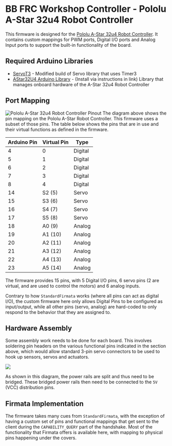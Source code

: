 # BB FRC Workshop Controller - Pololu A-Star 32u4 Robot Controller
This firmware is designed for the [Pololu A-Star 32u4 Robot Controller](https://www.pololu.com/product/3117). It contains custom mappings for PWM ports, Digital I/O ports and Analog Input ports to support the built-in functionality of the board.

## Required Arduino Libraries
- [ServoT3](https://github.com/bb-frc-workshops/controller-firmware/tree/master/libs/ServoT3) - Modified build of Servo library that uses Timer3
- [AStar32U4 Arduino Library](https://www.pololu.com/docs/0J61/7) - (Install via instructions in link) Library that manages onboard hardware of the A-Star 32u4 Robot Controller

## Port Mapping
![Pololu A-Star 32u4 Robot Controller Pinout](https://a.pololu-files.com/picture/0J6675.1200.jpg?41fd5790d0536c3a42cf478ba6d4edbf)
The diagram above shows the pin mapping on the Pololu A-Star Robot Controller. This firmware uses a subset of those pins. The table below shows the pins that are in use and their virtual functions as defined in the firmware.

| Arduino Pin | Virtual Pin | Type    |
|-------------|-------------|---------|
|  4          | 0           | Digital |
|  5          | 1           | Digital |
|  6          | 2           | Digital |
|  7          | 3           | Digital |
|  8          | 4           | Digital |
|  14         | S2 (5)      | Servo   |
|  15         | S3 (6)      | Servo   |
|  16         | S4 (7)      | Servo   |
|  17         | S5 (8)      | Servo   |
|  18         | A0 (9)      | Analog  |
|  19         | A1 (10)     | Analog  |
|  20         | A2 (11)     | Analog  |
|  21         | A3 (12)     | Analog  |
|  22         | A4 (13)     | Analog  |
|  23         | A5 (14)     | Analog  |

 The firmware provides 15 pins, with 5 Digital I/O pins, 6 servo pins (2 are virtual, and are used to control the motors) and 6 analog inputs.

 Contrary to how `StandardFirmata` works (where all pins can act as digital I/O), the custom firmware here only allows Digital Pins to be configured as input/output, while all other pins (servo, analog) are hard-coded to only respond to the behavior that they are assigned to.

 ## Hardware Assembly
 Some assembly work needs to be done for each board. This involves soldering pin headers on the various functional pins indicated in the section above, which would allow standard 3-pin servo connectors to be used to hook up sensors, servos and actuators.

 ![](https://a.pololu-files.com/picture/0J6677.1200.jpg?6f41519bf4e3def24cfaf1c73544139a)

 As shown in this diagram, the power rails are split and thus need to be bridged. These bridged power rails then need to be connected to the `5V` (VCC) distribution pins.

 ## Firmata Implementation
 The firmware takes many cues from `StandardFirmata`, with the exception of having a custom set of pins and functional mappings that get sent to the client during the `CAPABILITY_QUERY` part of the handshake. Most of the functionality that Firmata offers is available here, with mapping to physical pins happening under the covers.